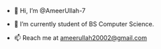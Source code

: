- 👋 Hi, I’m @AmeerUllah-7
  
- 🌱 I’m currently student of BS Computer Science.
  
- 📫 Reach me at ameerullah20002@gmail.com 

<!---
AmeerUllah-7/AmeerUllah-7 is a ✨ special ✨ repository because its `README.md` (this file) appears on your GitHub profile.
You can click the Preview link to take a look at your changes.
--->
